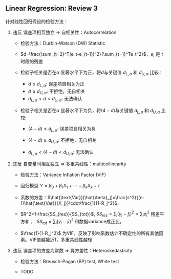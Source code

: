 ## Linear Regression: Review 3

针对线性回归假设的检验方法：

1. 违反 误差项相互独立 => 自相关性：Autocorrelation 

   - 检验方法：Durbin-Watson (DW) Statistic

   - $d=\frac{\sum_{t=2}^T(e_t-e_{t-1})^2}{\sum_{t=1}^Te_t^2}$，$e_t$ 是 $t$ 时段的残差

   - 检验子相关是否在$\alpha$ 显著水平下为正，将$d$与关键值 $d_{L,a}$ 和 $d_{U,\alpha}$ 比较：

     - $d\le d_{L,\alpha}$: 误差项自相关为正
     - $d \ge d_{U,\alpha}$: 不拒绝，无自相关
     - $d_{L,\alpha} < d < d_{U,\alpha}$: 无法确认

   - 检验子相关是否在$\alpha$ 显著水平下为负，将$(4-d)$与关键值 $d_{L,a}$ 和 $d_{U,\alpha}$ 比较:

     - $(4-d)\le d_{L,\alpha}$: 误差项自相关为负

     - $(4-d) \ge d_{U,\alpha}$: 不拒绝，无自相关

     - $d_{L,\alpha} < (4-d) < d_{U,\alpha}$: 无法确认

       

2. 违反 自变量间相互独立 => 多重共线性：multicollinearity

   - 检验方法：Variance Inflation Factor (VIF) 

   - 回归模型 $Y=\beta_0+\beta_1X_1+\cdots+\beta_kX_k+\epsilon$

   - 系数的方差：$\hat{\text{Var}}(\hat{\beta}_j)=\frac{s^2}{(n-1)\hat{\text{Var}}{X_j}}\cdot\frac{1}{1-R_j^2}$. 

   - $R^2=1-\frac{SS_{res}}{SS_{tot}}$, $SS_{res}=\sum_i(y_i-f_i)^2=\sum_ie_i^2$ 残差平方和 ，  $SS_{tot}=\sum_i(y_i-\bar{y})^2$ 和数据variance成正比。

   - $\frac{1}{1-R_j^2}$ 为VIF，反映了影响系数估计不确定性的所有其他因素。VIF值越接近1，多重共线性越轻

     

3. 违反 误差项的方差为常数 => 异方差性：Heteroskedasticity

   - 检验方法：Breusch-Pagan (BP) test, White test

   - TODO

      

   

